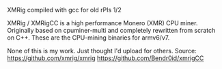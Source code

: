 XMRig compiled with gcc for old rPIs 1/2

XMRig / XMRigCC is a high performance Monero (XMR) CPU miner. Originally based on cpuminer-multi and completely rewritten from scratch on C++.
These are the CPU-mining binaries for armv6/v7.

None of this is my work. Just thought I'd upload for others.
Source:
https://github.com/xmrig/xmrig
https://github.com/Bendr0id/xmrigCC
